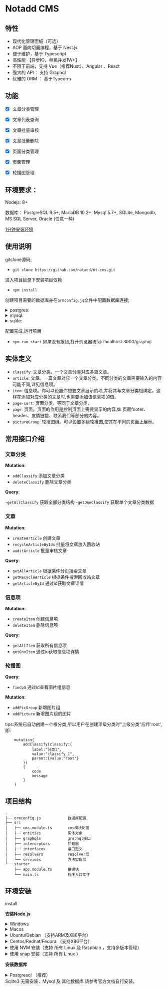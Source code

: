 # Notadd CMS

## 特性

- 现代化管理面板（可选）
- AOP 面向切面编程，基于 Nest.js 
- 便于维护，基于 Typescript 
- 高性能 【异步IO，单机并发1W+】
- 不限于前端，支持 Vue（推荐Nuxt）、Angular 、React
- 强大的 API： 支持 Graphql
- 优雅的 ORM ： 基于Typeorm

## 功能

- [x] 文章分类管理
- [x] 文章列表查询
- [x] 文章批量审核
- [x] 文章批量删除
- [x] 页面分类管理
- [x] 页面管理
- [x] 轮播图管理


## 环境要求：

Nodejs: 8+  

数据库： PostgreSQL 9.5+, MariaDB 10.2+, Mysql 5.7+, SQLite, Mongodb, MS SQL Server, Oracle (任意一种)

[1分钟安装环境](#install)

## 使用说明

gitclone源码;
- `git clone https://github.com/notadd/nt-cms.git`

进入项目目录下安装项目依赖

- `npm install`

创建项目需要的数据库并在`ormconfig.js`文件中配置数据库连接;

<details>
<summary>postgres:</summary>

```
    TypeOrmModule.forRoot({
        type: 'postgres',
        host: 'localhost',
        port: 5432,
        username: 'postgres',
        password: '123456',
        database: 'module_test',
        entities: ['src/**/**.entity.ts', 'node_modules/**/**.entity.js'],
        logger: 'advanced-console',
        logging: true,
        synchronize: true,
        dropSchema: false
    }),
```
</details>

<details>
<summary>mysql:</summary>

```
    TypeOrmModule.forRoot({
        type: 'mysql',
        host: 'localhost',
        port: '3306',
        username: 'test',
        password: 'test',
        database: 'test',
        synchronize: true,
        logging: true,
        entities: [
            'src/**/**.entity.ts'
        ]
    }),
```
</details>
<details>
<summary>sqlite:</summary>


```
    TypeOrmModule.forRoot({
        type: 'sqlite',
        database: 'module_test'
    }) 
```
</details>



配置完成,运行项目
- `npm run start`
如果没有报错,打开浏览器访问: localhost:3000/graphql

## 实体定义
- `classify`: 文章分类。一个文章分类对应多篇文章。
- `article`: 文章。一篇文章对应一个文章分类。不同分类的文章需要输入的内容可能不同,详见信息项。
- `item`: 信息项。你可以设置你想要文章展示的项,并将其与文章分类相绑定。这样在添加对应分类的文章时,也需要添加该信息项的值。
- `page-sort`: 页面分类。等同于文章分类。
- `page`: 页面。页面的作用是控制页面上需要显示的内容,如:页面footer、header、友情链接、联系我们等部分的内容。
- `pictureGroup`: 轮播图组。可以设置多组轮播图,使其在不同的页面上展示。

## 常用接口介绍

### 文章分类

**Mutation**:

- `addClassify` 添加文章分类
- `deleteClassify` 删除文章分类

**Query**:

-`getAllClassify` 获取全部分类结构
-`getOneClassify` 获取单个文章分类数据

### 文章

**Mutation**:

- `createArticle` 创建文章
- `recycleArticleByIds` 批量将文章放入回收站
- `auditArticle` 批量审核文章

**Query**:

- `getAllArticle` 根据条件分页搜索文章
- `getRecycleArticle` 根据条件搜索回收站文章
- `getArticleById` 通过id获取文章详情

### 信息项

**Mutation**:

- `createItem` 创建信息项
- `deleteItem` 删除信息项

**Query**:

- `getAllItem` 获取所有信息项
- `getOneItem` 通过id获取信息项详情

### 轮播图

**Query**:

- `findpG` 通过id查看图片组信息

**Mutation**:

- `addPicGroup` 新增图片组
- `addPicture` 新增图片组的图片

tips:系统已自动创建一个根分类,所以用户在创建顶级分类时"上级分类"应传'root',即:
```
    mutation{
        addClassify(classify:{
            label:"分类1",
            value:"classify_1",
            parent:{value:"root"}
        })
        {
            code
            message
        }
    }
```

## 项目结构

```
.
├── ormconfig.js            数据库配置
├── src
│   ├── cms.module.ts       cms模块配置
│   ├── entities            实体对象
│   ├── graphqls            graphql接口
│   ├── interceptors        拦截器
│   ├── interfaces          接口定义
│   ├── resolvers           resolver层
│   └── services            方法实现层
└── starter
    ├── app.module.ts       根模块
    └── main.ts             程序入口文件
```


## 环境安装

<span id="install">install</span>

**安装Node.js**

<details>
<summary>Windows</summary>

1. [点击下载 Node.js](https://npm.taobao.org/mirrors/node/v10.15.1/node-v10.15.1-x64.msi)
2. 安装Node.js

Powershell/CMD 可以打印出这个说明安装成功。（部分系统需要重启后环境变量才生效）

```
>> node -v
v10.15.1
>> npm -v
6.4
```
</details>

<details>
<summary>Macos</summary>

1. [点击下载 Node.js](https://npm.taobao.org/mirrors/node/v10.15.1/node-v10.15.1.pkg)
2. 安装Node.js

打印出这个说明安装成功。（部分系统需要重启后环境变量才生效）
```
>> node -v
v10.15.1
>> npm -v
6.4
```
</details>


<details>
<summary>Ubuntu/Debian （支持ARM及X86平台）</summary>

```
curl -sL https://deb.nodesource.com/setup_10.x | sudo -E bash -
sudo apt-get install -y nodejs
```
（如果安装缓慢，可以使用[国内镜像源](http://mirrors.ustc.edu.cn/help/nodesource.html)）
终端可以打出以下信息说明安装成功：
```
$ node -v
v10.15.1
$ npm -v
6.4
```
</details>

<details>
<summary>Centos/Redhat/Fedora （支持X86平台）</summary>

```
curl -sL https://rpm.nodesource.com/setup_10.x | bash -
```
（如果安装缓慢，可以使用[国内镜像源](http://mirrors.ustc.edu.cn/help/nodesource.html)）
终端可以打出以下信息说明安装成功：
```
$ node -v
v10.15.1
$ npm -v
6.4
```
</details>

<details>
<summary>使用 NVM 安装（支持 所有 Linux 及 Raspbian ，支持多版本管理）</summary>

```
curl -o- https://raw.githubusercontent.com/creationix/nvm/v0.34.0/install.sh | bash

```
如果没 curl ，可以使用 wget 安装
```
wget -qO- https://raw.githubusercontent.com/creationix/nvm/v0.34.0/install.sh | bash
```
使用 NVM 安装nodejs ：
```
nvm install --lts
```
终端可以打出以下信息说明安装成功：
```
$ node -v
v10.15.1
$ npm -v
6.4
```
</details>

<details>
<summary>使用 snap 安装（支持 所有 Linux ）</summary>

```
sudo snap install node --classic --channel=10

```
（如果提示 snap 不存在，请先安装 snapd）
终端可以打出以下信息说明安装成功：
```
$ node -v
v10.15.1
$ npm -v
6.4
```
</details>




**安装数据库**

<details>
<summary>Postgresql （推荐）</summary>

Windows 和 Mac 用户 [点击下载安装包](https://www.enterprisedb.com/downloads/postgres-postgresql-downloads)

Linux 用户使用 apt/yum 等直接安装:

```
apt install  postgresql
```
或者使用 snap :

```
snap install postgresql10
```
如果要开外部访问，以及其他配置，请参考 [postgresql配置]()
</details>
Sqlite3 无需安装，Mysql 及 其他数据库 请参考官方文档自行安装。


